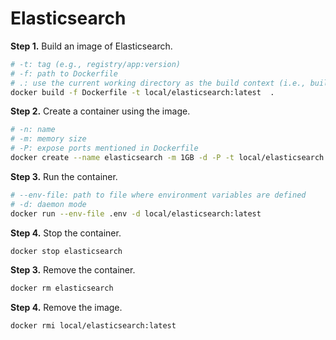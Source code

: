 # Elasticsearch

**Step 1.** Build an image of Elasticsearch.
```bash
# -t: tag (e.g., registry/app:version)
# -f: path to Dockerfile
# .: use the current working directory as the build context (i.e., build from here)
docker build -f Dockerfile -t local/elasticsearch:latest  . 
```

**Step 2.** Create a container using the image. 
```bash
# -n: name
# -m: memory size
# -P: expose ports mentioned in Dockerfile
docker create --name elasticsearch -m 1GB -d -P -t local/elasticsearch:latest
```

**Step 3.** Run the container.
```bash
# --env-file: path to file where environment variables are defined
# -d: daemon mode
docker run --env-file .env -d local/elasticsearch:latest
```

**Step 4.** Stop the container. 
```bash
docker stop elasticsearch
```

**Step 3.** Remove the container. 
```bash
docker rm elasticsearch
```

**Step 4.** Remove the image. 
```bash
docker rmi local/elasticsearch:latest
```
